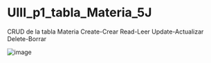 # UIII_p1_tabla_Materia_5J
CRUD de la tabla Materia Create-Crear Read-Leer Update-Actualizar Delete-Borrar

![image](https://github.com/user-attachments/assets/6549961a-512b-439f-a06f-58022274d073)


